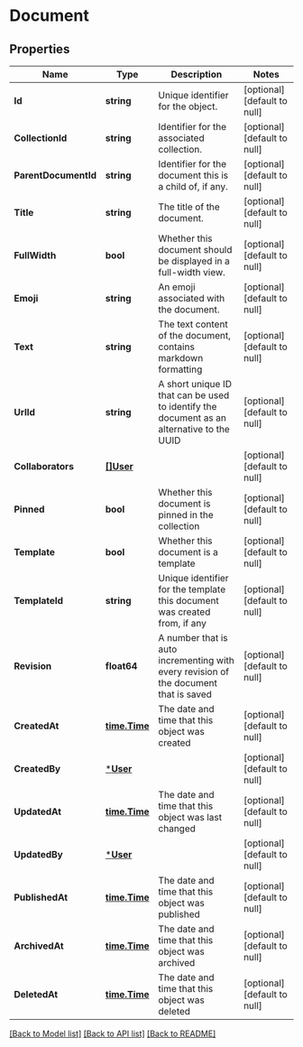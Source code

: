 # Document

## Properties
Name | Type | Description | Notes
------------ | ------------- | ------------- | -------------
**Id** | **string** | Unique identifier for the object. | [optional] [default to null]
**CollectionId** | **string** | Identifier for the associated collection. | [optional] [default to null]
**ParentDocumentId** | **string** | Identifier for the document this is a child of, if any. | [optional] [default to null]
**Title** | **string** | The title of the document. | [optional] [default to null]
**FullWidth** | **bool** | Whether this document should be displayed in a full-width view. | [optional] [default to null]
**Emoji** | **string** | An emoji associated with the document. | [optional] [default to null]
**Text** | **string** | The text content of the document, contains markdown formatting | [optional] [default to null]
**UrlId** | **string** | A short unique ID that can be used to identify the document as an alternative to the UUID | [optional] [default to null]
**Collaborators** | [**[]User**](User.md) |  | [optional] [default to null]
**Pinned** | **bool** | Whether this document is pinned in the collection | [optional] [default to null]
**Template** | **bool** | Whether this document is a template | [optional] [default to null]
**TemplateId** | **string** | Unique identifier for the template this document was created from, if any | [optional] [default to null]
**Revision** | **float64** | A number that is auto incrementing with every revision of the document that is saved | [optional] [default to null]
**CreatedAt** | [**time.Time**](time.Time.md) | The date and time that this object was created | [optional] [default to null]
**CreatedBy** | [***User**](User.md) |  | [optional] [default to null]
**UpdatedAt** | [**time.Time**](time.Time.md) | The date and time that this object was last changed | [optional] [default to null]
**UpdatedBy** | [***User**](User.md) |  | [optional] [default to null]
**PublishedAt** | [**time.Time**](time.Time.md) | The date and time that this object was published | [optional] [default to null]
**ArchivedAt** | [**time.Time**](time.Time.md) | The date and time that this object was archived | [optional] [default to null]
**DeletedAt** | [**time.Time**](time.Time.md) | The date and time that this object was deleted | [optional] [default to null]

[[Back to Model list]](../README.md#documentation-for-models) [[Back to API list]](../README.md#documentation-for-api-endpoints) [[Back to README]](../README.md)

